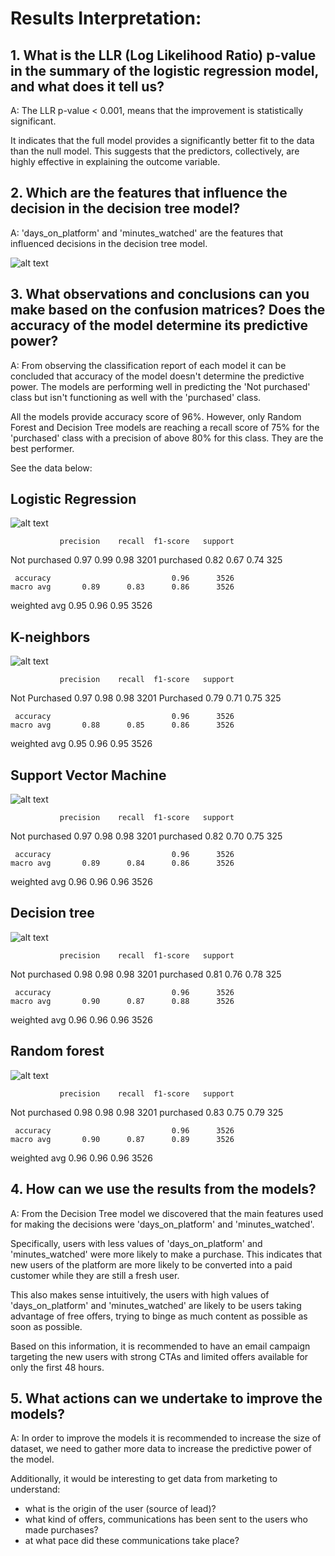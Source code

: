# Results Interpretation:

## 1. What is the LLR (Log Likelihood Ratio) p-value in the summary of the logistic regression model, and what does it tell us?

A: The LLR p-value < 0.001, means that the improvement is statistically significant.

It indicates that the full model provides a significantly better fit to the data than the null model. This suggests that the predictors, collectively, are highly effective in explaining the outcome variable.


## 2. Which are the features that influence the decision in the decision tree model?

A: 'days_on_platform' and 'minutes_watched' are the features that influenced decisions in the decision tree model.

![alt text](image-5.png)

## 3. What observations and conclusions can you make based on the confusion matrices? Does the accuracy of the model determine its predictive power?

A: From observing the classification report of each model it can be concluded that accuracy of the model doesn't determine the predictive power. The models are performing well in predicting the 'Not purchased' class but isn't functioning as well with the 'purchased' class.

All the models provide accuracy score of 96%. However, only Random Forest and Decision Tree models are reaching a recall score of 75% for the 'purchased' class with a precision of above 80% for this class. They are the best performer.

See the data below:

## Logistic Regression

![alt text](image-4.png)

               precision    recall  f1-score   support

Not purchased       0.97      0.99      0.98      3201
    purchased       0.82      0.67      0.74       325

     accuracy                           0.96      3526
    macro avg       0.89      0.83      0.86      3526
 weighted avg       0.95      0.96      0.95      3526


## K-neighbors

![alt text](image-3.png)

               precision    recall  f1-score   support

Not Purchased       0.97      0.98      0.98      3201
    Purchased       0.79      0.71      0.75       325

     accuracy                           0.96      3526
    macro avg       0.88      0.85      0.86      3526
 weighted avg       0.95      0.96      0.95      3526


## Support Vector Machine

![alt text](image-6.png)

               precision    recall  f1-score   support

Not purchased       0.97      0.98      0.98      3201
    purchased       0.82      0.70      0.75       325

     accuracy                           0.96      3526
    macro avg       0.89      0.84      0.86      3526
 weighted avg       0.96      0.96      0.96      3526



## Decision tree

![alt text](image.png)

               precision    recall  f1-score   support

Not purchased       0.98      0.98      0.98      3201
    purchased       0.81      0.76      0.78       325

     accuracy                           0.96      3526
    macro avg       0.90      0.87      0.88      3526
 weighted avg       0.96      0.96      0.96      3526


## Random forest

![alt text](image-1.png)

               precision    recall  f1-score   support

Not purchased       0.98      0.98      0.98      3201
    purchased       0.83      0.75      0.79       325

     accuracy                           0.96      3526
    macro avg       0.90      0.87      0.89      3526
 weighted avg       0.96      0.96      0.96      3526


## 4. How can we use the results from the models?

A: From the Decision Tree model we discovered that the main features used for making the decisions were 'days_on_platform' and 'minutes_watched'. 

Specifically, users with less values of 'days_on_platform' and 'minutes_watched' were more likely to make a purchase. This indicates that new users of the platform are more likely to be converted into a paid customer while they are still a fresh user. 

This also makes sense intuitively, the users with high values of 'days_on_platform' and 'minutes_watched' are likely to be users taking advantage of free offers, trying to binge as much content as possible as soon as possible.

Based on this information, it is recommended to have an email campaign targeting the new users with strong CTAs and limited offers available for only the first 48 hours.

## 5. What actions can we undertake to improve the models?

A: In order to improve the models it is recommended to increase the size of dataset, we need to gather more data to increase the predictive power of the model. 

Additionally, it would be interesting to get data from marketing to understand:
- what is the origin of the user (source of lead)? 
- what kind of offers, communications has been sent to the users who made purchases?
- at what pace did these communications take place?
